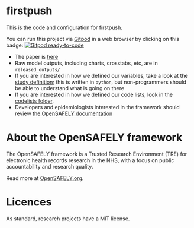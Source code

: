 # firstpush

This is the code and configuration for firstpush.

You can run this project via [Gitpod](https://gitpod.io) in a web browser by clicking on this badge: [![Gitpod ready-to-code](https://img.shields.io/badge/Gitpod-ready--to--code-908a85?logo=gitpod)](https://gitpod.io/#https://github.com/Wombat2022/firstpush)

* The paper is [here]()
* Raw model outputs, including charts, crosstabs, etc, are in `released_outputs/`
* If you are interested in how we defined our variables, take a look at the [study definition](analysis/study_definition.py); this is written in `python`, but non-programmers should be able to understand what is going on there
* If you are interested in how we defined our code lists, look in the [codelists folder](./codelists/).
* Developers and epidemiologists interested in the framework should review [the OpenSAFELY documentation](https://docs.opensafely.org)

# About the OpenSAFELY framework

The OpenSAFELY framework is a Trusted Research Environment (TRE) for electronic
health records research in the NHS, with a focus on public accountability and
research quality.

Read more at [OpenSAFELY.org](https://opensafely.org).

# Licences
As standard, research projects have a MIT license. 
